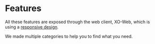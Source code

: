 # Features

All these features are exposed through the web client, XO-Web, which is using a [responsive design](https://xen-orchestra.com/blog/xen-orchestra-responsive-design/).

We made multiple categories to help you to find what you need.